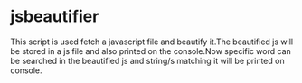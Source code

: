 # jsbeautifier

This script is used fetch a javascript file and beautify it.The beautified js will be stored in a js file and also printed on the console.Now specific word can be searched in the beautified js and string/s matching it will be printed on console.
